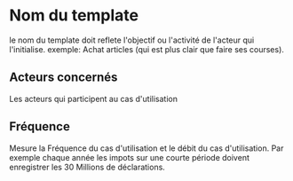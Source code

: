 
# Nom du template 

  le nom du template doit reflete l'objectif ou l'activité de l'acteur qui l'initialise.
  exemple: Achat articles (qui est plus clair que faire ses courses).

## Acteurs concernés

Les acteurs qui participent au cas d'utilisation 


## Fréquence 
Mesure la Fréquence du cas d'utilisation et le débit du cas d'utilisation.
Par exemple chaque année les impots sur une courte période doivent enregistrer les 30 Millions de déclarations.
